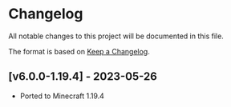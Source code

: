 # Changelog
All notable changes to this project will be documented in this file.

The format is based on [Keep a Changelog].

## [v6.0.0-1.19.4] - 2023-05-26
- Ported to Minecraft 1.19.4

[Keep a Changelog]: https://keepachangelog.com/en/1.0.0/
